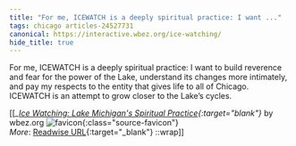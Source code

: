 ```yaml
---
title: "For me, ICEWATCH is a deeply spiritual practice: I want ..."
tags: chicago articles-24527731
canonical: https://interactive.wbez.org/ice-watching/
hide_title: true
---
```


For me, ICEWATCH is a deeply spiritual practice: I want to build reverence and fear for the power of the Lake, understand its changes more intimately, and pay my respects to the entity that gives life to all of Chicago. ICEWATCH is an attempt to grow closer to the Lake’s cycles.


[[<cite>_[Ice Watching: Lake Michigan's Spiritual Practice](https://interactive.wbez.org/ice-watching/){:target="_blank"}_</cite> by wbez.org ![favicon](https://s2.googleusercontent.com/s2/favicons?domain=interactive.wbez.org){:class="source-favicon"}<br>
_More_: [Readwise URL](https://readwise.io/open/478410758){:target="_blank"}
::wrap]]